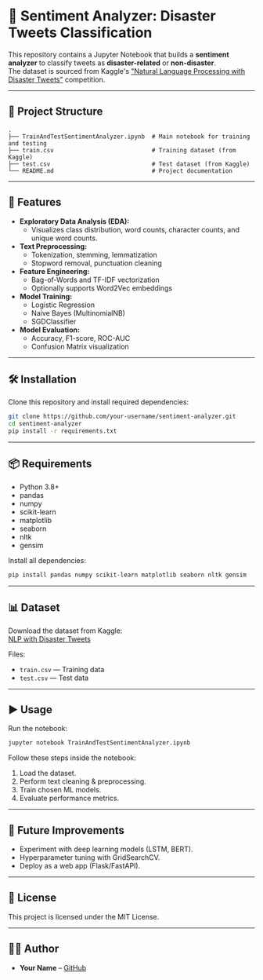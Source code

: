 
# 📝 Sentiment Analyzer: Disaster Tweets Classification

This repository contains a Jupyter Notebook that builds a **sentiment analyzer** to classify tweets as **disaster-related** or **non-disaster**.  
The dataset is sourced from Kaggle's ["Natural Language Processing with Disaster Tweets"](https://www.kaggle.com/c/nlp-getting-started/data) competition.

---

## 📂 Project Structure
```
.
├── TrainAndTestSentimentAnalyzer.ipynb  # Main notebook for training and testing
├── train.csv                            # Training dataset (from Kaggle)
├── test.csv                             # Test dataset (from Kaggle)
└── README.md                            # Project documentation
```

---

## 🚀 Features
- **Exploratory Data Analysis (EDA):**
  - Visualizes class distribution, word counts, character counts, and unique word counts.
- **Text Preprocessing:**
  - Tokenization, stemming, lemmatization
  - Stopword removal, punctuation cleaning
- **Feature Engineering:**
  - Bag-of-Words and TF-IDF vectorization
  - Optionally supports Word2Vec embeddings
- **Model Training:**
  - Logistic Regression
  - Naive Bayes (MultinomialNB)
  - SGDClassifier
- **Model Evaluation:**
  - Accuracy, F1-score, ROC-AUC
  - Confusion Matrix visualization

---

## 🛠️ Installation

Clone this repository and install required dependencies:

```bash
git clone https://github.com/your-username/sentiment-analyzer.git
cd sentiment-analyzer
pip install -r requirements.txt
```

---

## 📦 Requirements
- Python 3.8+
- pandas
- numpy
- scikit-learn
- matplotlib
- seaborn
- nltk
- gensim

Install all dependencies:
```bash
pip install pandas numpy scikit-learn matplotlib seaborn nltk gensim
```

---

## 📊 Dataset
Download the dataset from Kaggle:  
[NLP with Disaster Tweets](https://www.kaggle.com/c/nlp-getting-started/data)

Files:
- `train.csv` — Training data
- `test.csv` — Test data

---

## ▶️ Usage

Run the notebook:

```bash
jupyter notebook TrainAndTestSentimentAnalyzer.ipynb
```

Follow these steps inside the notebook:
1. Load the dataset.
2. Perform text cleaning & preprocessing.
3. Train chosen ML models.
4. Evaluate performance metrics.

---

## 🔮 Future Improvements
- Experiment with deep learning models (LSTM, BERT).
- Hyperparameter tuning with GridSearchCV.
- Deploy as a web app (Flask/FastAPI).

---

## 📜 License
This project is licensed under the MIT License.

---

## 👨‍💻 Author
- **Your Name** – [GitHub](https://github.com/your-username)
